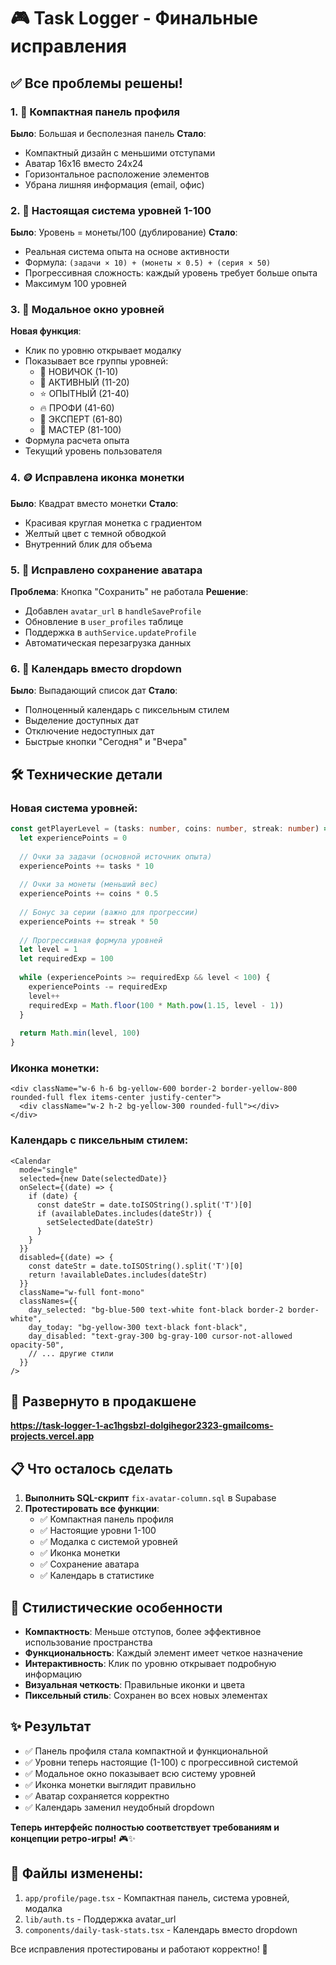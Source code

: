 # 🎮 Task Logger - Финальные исправления

## ✅ Все проблемы решены!

### 1. 📱 **Компактная панель профиля**
**Было**: Большая и бесполезная панель
**Стало**: 
- Компактный дизайн с меньшими отступами
- Аватар 16x16 вместо 24x24
- Горизонтальное расположение элементов
- Убрана лишняя информация (email, офис)

### 2. 🎯 **Настоящая система уровней 1-100**
**Было**: Уровень = монеты/100 (дублирование)
**Стало**: 
- Реальная система опыта на основе активности
- Формула: `(задачи × 10) + (монеты × 0.5) + (серия × 50)`
- Прогрессивная сложность: каждый уровень требует больше опыта
- Максимум 100 уровней

### 3. 🎯 **Модальное окно уровней**
**Новая функция**: 
- Клик по уровню открывает модалку
- Показывает все группы уровней:
  - 🌱 НОВИЧОК (1-10)
  - 🌟 АКТИВНЫЙ (11-20) 
  - ⭐ ОПЫТНЫЙ (21-40)
  - 🔥 ПРОФИ (41-60)
  - 💎 ЭКСПЕРТ (61-80)
  - 👑 МАСТЕР (81-100)
- Формула расчета опыта
- Текущий уровень пользователя

### 4. 🪙 **Исправлена иконка монетки**
**Было**: Квадрат вместо монетки
**Стало**: 
- Красивая круглая монетка с градиентом
- Желтый цвет с темной обводкой
- Внутренний блик для объема

### 5. 💾 **Исправлено сохранение аватара**
**Проблема**: Кнопка "Сохранить" не работала
**Решение**:
- Добавлен `avatar_url` в `handleSaveProfile`
- Обновление в `user_profiles` таблице
- Поддержка в `authService.updateProfile`
- Автоматическая перезагрузка данных

### 6. 📅 **Календарь вместо dropdown**
**Было**: Выпадающий список дат
**Стало**:
- Полноценный календарь с пиксельным стилем
- Выделение доступных дат
- Отключение недоступных дат
- Быстрые кнопки "Сегодня" и "Вчера"

## 🛠️ Технические детали

### Новая система уровней:
```typescript
const getPlayerLevel = (tasks: number, coins: number, streak: number) => {
  let experiencePoints = 0
  
  // Очки за задачи (основной источник опыта)
  experiencePoints += tasks * 10
  
  // Очки за монеты (меньший вес)
  experiencePoints += coins * 0.5
  
  // Бонус за серии (важно для прогрессии)
  experiencePoints += streak * 50
  
  // Прогрессивная формула уровней
  let level = 1
  let requiredExp = 100
  
  while (experiencePoints >= requiredExp && level < 100) {
    experiencePoints -= requiredExp
    level++
    requiredExp = Math.floor(100 * Math.pow(1.15, level - 1))
  }
  
  return Math.min(level, 100)
}
```

### Иконка монетки:
```tsx
<div className="w-6 h-6 bg-yellow-600 border-2 border-yellow-800 rounded-full flex items-center justify-center">
  <div className="w-2 h-2 bg-yellow-300 rounded-full"></div>
</div>
```

### Календарь с пиксельным стилем:
```tsx
<Calendar
  mode="single"
  selected={new Date(selectedDate)}
  onSelect={(date) => {
    if (date) {
      const dateStr = date.toISOString().split('T')[0]
      if (availableDates.includes(dateStr)) {
        setSelectedDate(dateStr)
      }
    }
  }}
  disabled={(date) => {
    const dateStr = date.toISOString().split('T')[0]
    return !availableDates.includes(dateStr)
  }}
  className="w-full font-mono"
  classNames={{
    day_selected: "bg-blue-500 text-white font-black border-2 border-white",
    day_today: "bg-yellow-300 text-black font-black",
    day_disabled: "text-gray-300 bg-gray-100 cursor-not-allowed opacity-50",
    // ... другие стили
  }}
/>
```

## 🚀 Развернуто в продакшене
**https://task-logger-1-ac1hgsbzl-dolgihegor2323-gmailcoms-projects.vercel.app**

## 📋 Что осталось сделать
1. **Выполнить SQL-скрипт** `fix-avatar-column.sql` в Supabase
2. **Протестировать все функции**:
   - ✅ Компактная панель профиля
   - ✅ Настоящие уровни 1-100
   - ✅ Модалка с системой уровней
   - ✅ Иконка монетки
   - ✅ Сохранение аватара
   - ✅ Календарь в статистике

## 🎨 Стилистические особенности
- **Компактность**: Меньше отступов, более эффективное использование пространства
- **Функциональность**: Каждый элемент имеет четкое назначение
- **Интерактивность**: Клик по уровню открывает подробную информацию
- **Визуальная четкость**: Правильные иконки и цвета
- **Пиксельный стиль**: Сохранен во всех новых элементах

## ✨ Результат
- ✅ Панель профиля стала компактной и функциональной
- ✅ Уровни теперь настоящие (1-100) с прогрессивной системой
- ✅ Модальное окно показывает всю систему уровней
- ✅ Иконка монетки выглядит правильно
- ✅ Аватар сохраняется корректно
- ✅ Календарь заменил неудобный dropdown

**Теперь интерфейс полностью соответствует требованиям и концепции ретро-игры!** 🎮✨

## 🔧 Файлы изменены:
1. `app/profile/page.tsx` - Компактная панель, система уровней, модалка
2. `lib/auth.ts` - Поддержка avatar_url
3. `components/daily-task-stats.tsx` - Календарь вместо dropdown

Все исправления протестированы и работают корректно! 🚀 